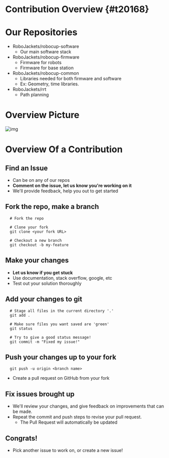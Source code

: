 # Contribution Overview {#t20168}


# Our Repositories

-   RoboJackets/robocup-software
    -   Our main software stack
-   RoboJackets/robocup-firmware
    -   Firmware for robots
    -   Firmware for base station
-   RoboJackets/robocup-common
    -   Libraries needed for both firmware and software
    -   Ex: Geometry, time libraries.
-   RoboJackets/rrt
    -   Path planning


# Overview Picture

![img](https://cloud.githubusercontent.com/assets/4349709/11414363/8936f22e-93c2-11e5-9324-5c9055b1a4e4.jpg)


# Overview Of a Contribution


## Find an Issue

-   Can be on any of our repos
-   **Comment on the issue, let us know you're working on it**
-   We'll provide feedback, help you out to get started


## Fork the repo, make a branch

```shell
  # Fork the repo

  # Clone your fork
  git clone <your fork URL>

  # Checkout a new branch
  git checkout -b my-feature
```


## Make your changes

-   **Let us know if you get stuck**
-   Use documentation, stack overflow, google, etc
-   Test out your solution thoroughly


## Add your changes to git

```shell
  # Stage all files in the current directory '.'
  git add .

  # Make sure files you want saved are 'green'
  git status

  # Try to give a good status message!
  git commit -m "Fixed my issue!"
```


## Push your changes up to your fork

```shell
  git push -u origin <branch name>
```

-   Create a pull request on GitHub from your fork


## Fix issues brought up

-   We'll review your changes, and give feedback on improvements that can be made.
-   Repeat the commit and push steps to revise your pull request.
    -   The Pull Request will automatically be updated


## Congrats!

-   Pick another issue to work on, or create a new issue!
